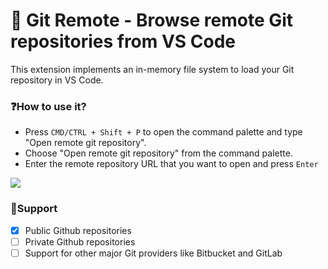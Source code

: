 # 🎉 Git Remote - Browse remote Git repositories from VS Code
This extension implements an in-memory file system to load your Git repository in VS Code.

### ❓How to use it?
- Press `CMD/CTRL + Shift + P` to open the command palette and type "Open remote git repository".
- Choose "Open remote git repository" from the command palette.
- Enter the remote repository URL that you want to open and press `Enter`

![](https://user-images.githubusercontent.com/10738296/66711496-cd9f5180-edd8-11e9-8ff2-f0ac2a7d6263.gif)

### 🧢Support
- [x] Public Github repositories
- [ ] Private Github repositories
- [ ] Support for other major Git providers like Bitbucket and GitLab
